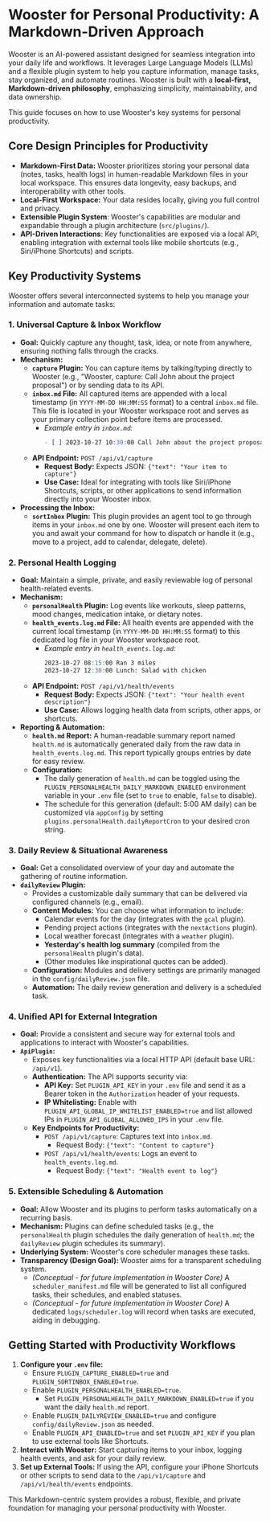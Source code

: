 # Wooster for Personal Productivity: A Markdown-Driven Approach

Wooster is an AI-powered assistant designed for seamless integration into your daily life and workflows. It leverages Large Language Models (LLMs) and a flexible plugin system to help you capture information, manage tasks, stay organized, and automate routines. Wooster is built with a **local-first, Markdown-driven philosophy**, emphasizing simplicity, maintainability, and data ownership.

This guide focuses on how to use Wooster's key systems for personal productivity.

## Core Design Principles for Productivity

*   **Markdown-First Data:** Wooster prioritizes storing your personal data (notes, tasks, health logs) in human-readable Markdown files in your local workspace. This ensures data longevity, easy backups, and interoperability with other tools.
*   **Local-First Workspace:** Your data resides locally, giving you full control and privacy.
*   **Extensible Plugin System**: Wooster's capabilities are modular and expandable through a plugin architecture (`src/plugins/`).
*   **API-Driven Interactions**: Key functionalities are exposed via a local API, enabling integration with external tools like mobile shortcuts (e.g., Siri/iPhone Shortcuts) and scripts.

## Key Productivity Systems

Wooster offers several interconnected systems to help you manage your information and automate tasks:

### 1. Universal Capture & Inbox Workflow

*   **Goal:** Quickly capture any thought, task, idea, or note from anywhere, ensuring nothing falls through the cracks.
*   **Mechanism:**
    *   **`capture` Plugin:** You can capture items by talking/typing directly to Wooster (e.g., "Wooster, capture: Call John about the project proposal") or by sending data to its API.
    *   **`inbox.md` File:** All captured items are appended with a local timestamp (in `YYYY-MM-DD HH:MM:SS` format) to a central `inbox.md` file. This file is located in your Wooster workspace root and serves as your primary collection point before items are processed.
        *   *Example entry in `inbox.md`:*
            ```markdown
            - [ ] 2023-10-27 10:30:00 Call John about the project proposal
            ```
    *   **API Endpoint:** `POST /api/v1/capture`
        *   **Request Body:** Expects JSON: `{"text": "Your item to capture"}`
        *   **Use Case:** Ideal for integrating with tools like Siri/iPhone Shortcuts, scripts, or other applications to send information directly into your Wooster inbox.
*   **Processing the Inbox:**
    *   **`sortInbox` Plugin:** This plugin provides an agent tool to go through items in your `inbox.md` one by one. Wooster will present each item to you and await your command for how to dispatch or handle it (e.g., move to a project, add to calendar, delegate, delete).

### 2. Personal Health Logging

*   **Goal:** Maintain a simple, private, and easily reviewable log of personal health-related events.
*   **Mechanism:**
    *   **`personalHealth` Plugin:** Log events like workouts, sleep patterns, mood changes, medication intake, or dietary notes.
    *   **`health_events.log.md` File:** All health events are appended with the current local timestamp (in `YYYY-MM-DD HH:MM:SS` format) to this dedicated log file in your Wooster workspace root.
        *   *Example entry in `health_events.log.md`:*
            ```markdown
            2023-10-27 08:15:00 Ran 3 miles
            2023-10-27 12:30:00 Lunch: Salad with chicken
            ```
    *   **API Endpoint:** `POST /api/v1/health/events`
        *   **Request Body:** Expects JSON: `{"text": "Your health event description"}`
        *   **Use Case:** Allows logging health data from scripts, other apps, or shortcuts.
*   **Reporting & Automation:**
    *   **`health.md` Report:** A human-readable summary report named `health.md` is automatically generated daily from the raw data in `health_events.log.md`. This report typically groups entries by date for easy review.
    *   **Configuration:**
        *   The daily generation of `health.md` can be toggled using the `PLUGIN_PERSONALHEALTH_DAILY_MARKDOWN_ENABLED` environment variable in your `.env` file (set to `true` to enable, `false` to disable).
        *   The schedule for this generation (default: 5:00 AM daily) can be customized via `appConfig` by setting `plugins.personalHealth.dailyReportCron` to your desired cron string.

### 3. Daily Review & Situational Awareness

*   **Goal:** Get a consolidated overview of your day and automate the gathering of routine information.
*   **`dailyReview` Plugin:**
    *   Provides a customizable daily summary that can be delivered via configured channels (e.g., email).
    *   **Content Modules:** You can choose what information to include:
        *   Calendar events for the day (integrates with the `gcal` plugin).
        *   Pending project actions (integrates with the `nextActions` plugin).
        *   Local weather forecast (integrates with a `weather` plugin).
        *   **Yesterday's health log summary** (compiled from the `personalHealth` plugin's data).
        *   (Other modules like inspirational quotes can be added).
    *   **Configuration:** Modules and delivery settings are primarily managed in the `config/dailyReview.json` file.
    *   **Automation:** The daily review generation and delivery is a scheduled task.

### 4. Unified API for External Integration

*   **Goal:** Provide a consistent and secure way for external tools and applications to interact with Wooster's capabilities.
*   **`ApiPlugin`:**
    *   Exposes key functionalities via a local HTTP API (default base URL: `/api/v1`).
    *   **Authentication:** The API supports security via:
        *   **API Key:** Set `PLUGIN_API_KEY` in your `.env` file and send it as a Bearer token in the `Authorization` header of your requests.
        *   **IP Whitelisting:** Enable with `PLUGIN_API_GLOBAL_IP_WHITELIST_ENABLED=true` and list allowed IPs in `PLUGIN_API_GLOBAL_ALLOWED_IPS` in your `.env` file.
    *   **Key Endpoints for Productivity:**
        *   `POST /api/v1/capture`: Captures text into `inbox.md`.
            *   Request Body: `{"text": "Content to capture"}`
        *   `POST /api/v1/health/events`: Logs an event to `health_events.log.md`.
            *   Request Body: `{"text": "Health event to log"}`

### 5. Extensible Scheduling & Automation

*   **Goal:** Allow Wooster and its plugins to perform tasks automatically on a recurring basis.
*   **Mechanism:** Plugins can define scheduled tasks (e.g., the `personalHealth` plugin schedules the daily generation of `health.md`; the `dailyReview` plugin schedules its summary).
*   **Underlying System:** Wooster's core scheduler manages these tasks.
*   **Transparency (Design Goal):** Wooster aims for a transparent scheduling system.
    *   *(Conceptual - for future implementation in Wooster Core)* A `scheduler_manifest.md` file will be generated to list all configured tasks, their schedules, and enabled statuses.
    *   *(Conceptual - for future implementation in Wooster Core)* A dedicated `logs/scheduler.log` will record when tasks are executed, aiding in debugging.

## Getting Started with Productivity Workflows

1.  **Configure your `.env` file:**
    *   Ensure `PLUGIN_CAPTURE_ENABLED=true` and `PLUGIN_SORTINBOX_ENABLED=true`.
    *   Enable `PLUGIN_PERSONALHEALTH_ENABLED=true`.
        *   Set `PLUGIN_PERSONALHEALTH_DAILY_MARKDOWN_ENABLED=true` if you want the daily `health.md` report.
    *   Enable `PLUGIN_DAILYREVIEW_ENABLED=true` and configure `config/dailyReview.json` as needed.
    *   Enable `PLUGIN_API_ENABLED=true` and set `PLUGIN_API_KEY` if you plan to use external tools like Shortcuts.
2.  **Interact with Wooster:** Start capturing items to your inbox, logging health events, and ask for your daily review.
3.  **Set up External Tools:** If using the API, configure your iPhone Shortcuts or other scripts to send data to the `/api/v1/capture` and `/api/v1/health/events` endpoints.

This Markdown-centric system provides a robust, flexible, and private foundation for managing your personal productivity with Wooster. 